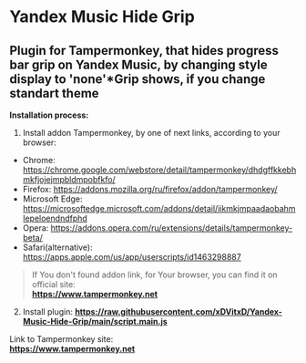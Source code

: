 # Yandex Music Hide Grip
## Plugin for Tampermonkey, that hides progress bar grip on Yandex Music, by changing style display to 'none'\*Grip shows, if you change standart theme
 **Installation process:**
 1. Install addon Tampermonkey, by one of next links, according to your browser:
 * Chrome: https://chrome.google.com/webstore/detail/tampermonkey/dhdgffkkebhmkfjojejmpbldmpobfkfo/
 * Firefox: https://addons.mozilla.org/ru/firefox/addon/tampermonkey/
 * Microsoft Edge: https://microsoftedge.microsoft.com/addons/detail/iikmkjmpaadaobahmlepeloendndfphd
 * Opera: https://addons.opera.com/ru/extensions/details/tampermonkey-beta/
 * Safari(alternative): https://apps.apple.com/us/app/userscripts/id1463298887
 >If You don't found addon link, for Your browser, you can find it on official site:\
 **https://www.tampermonkey.net**
 2. Install plugin:
 **https://raw.githubusercontent.com/xDVitxD/Yandex-Music-Hide-Grip/main/script.main.js**

Link to Tampermonkey site:\
**https://www.tampermonkey.net**
